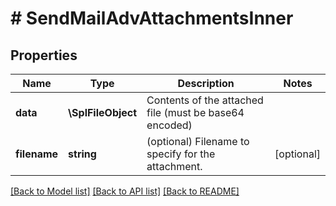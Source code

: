 # # SendMailAdvAttachmentsInner

## Properties

Name | Type | Description | Notes
------------ | ------------- | ------------- | -------------
**data** | **\SplFileObject** | Contents of the attached file (must be base64 encoded) |
**filename** | **string** | (optional) Filename to specify for the attachment. | [optional]

[[Back to Model list]](../../README.md#models) [[Back to API list]](../../README.md#endpoints) [[Back to README]](../../README.md)
